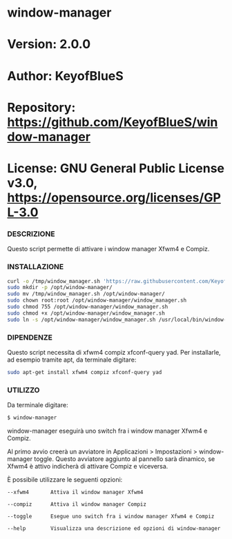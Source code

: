 # window-manager

# Version:    2.0.0
# Author:     KeyofBlueS
# Repository: https://github.com/KeyofBlueS/window-manager
# License:    GNU General Public License v3.0, https://opensource.org/licenses/GPL-3.0

### DESCRIZIONE
Questo script permette di attivare i window manager Xfwm4 e Compiz.

### INSTALLAZIONE
```sh
curl -o /tmp/window_manager.sh 'https://raw.githubusercontent.com/KeyofBlueS/window-manager/master/window_manager.sh'
sudo mkdir -p /opt/window-manager/
sudo mv /tmp/window_manager.sh /opt/window-manager/
sudo chown root:root /opt/window-manager/window_manager.sh
sudo chmod 755 /opt/window-manager/window_manager.sh
sudo chmod +x /opt/window-manager/window_manager.sh
sudo ln -s /opt/window-manager/window_manager.sh /usr/local/bin/window-manager
```

### DIPENDENZE
Questo script necessita di xfwm4 compiz xfconf-query yad.
Per installarle, ad esempio tramite apt, da terminale digitare:
```sh
sudo apt-get install xfwm4 compiz xfconf-query yad
```

### UTILIZZO
Da terminale digitare:
```sh
$ window-manager
```
window-manager eseguirà uno switch fra i window manager Xfwm4 e Compiz.

Al primo avvio creerà un avviatore in Applicazioni > Impostazioni > window-manager toggle.
Questo avviatore aggiunto al pannello sarà dinamico, se Xfwm4 è attivo indicherà di attivare Compiz e viceversa.

È possibile utilizzare le seguenti opzioni:
```
--xfwm4	      Attiva il window manager Xfwm4

--compiz      Attiva il window manager Compiz

--toggle      Esegue uno switch fra i window manager Xfwm4 e Compiz

--help        Visualizza una descrizione ed opzioni di window-manager
```
